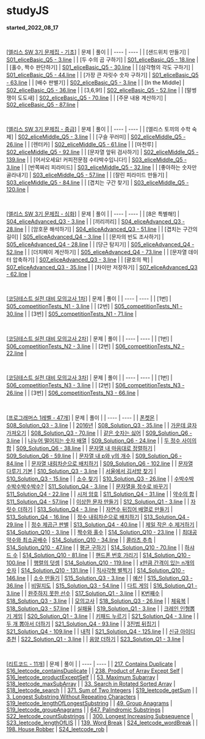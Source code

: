 # studyJS
 <b>started_2022_08_17</b>

<br>

 [<U>엘리스 SW 3기 문제집 - 기초</U>]
| 문제 | 풀이 |
| ---- | ---- |
| [샌드위치 만들기] | [S01_eliceBasic_Q5 - 3.line](https://github.com/Salmambo/studyJS/blob/main/S01_eliceBasic_Q5.js) |
| [두 수의 곱 구하기] | [S01_eliceBasic_Q5 - 18.line](https://github.com/Salmambo/studyJS/blob/main/S01_eliceBasic_Q5.js) |
| [홀수, 짝수 판단하기] | [S01_eliceBasic_Q5 - 30.line](https://github.com/Salmambo/studyJS/blob/main/S01_eliceBasic_Q5.js) |
| [삼각형의 각도 구하기] | [S01_eliceBasic_Q5 - 44.line](https://github.com/Salmambo/studyJS/blob/main/S01_eliceBasic_Q5.js) |
| [가장 큰 자릿수 숫자 구하기] | [S01_eliceBasic_Q5 - 63.line](https://github.com/Salmambo/studyJS/blob/main/S01_eliceBasic_Q5.js) |
| [배수 판별기] | [S02_eliceBasic_Q5 - 3.line](https://github.com/Salmambo/studyJS/blob/main/S02_eliceBasic_Q5.js) |
| [In the Middle] | [S02_eliceBasic_Q5 - 36.line](https://github.com/Salmambo/studyJS/blob/main/S02_eliceBasic_Q5.js) |
| [3,6,9!] | [S02_eliceBasic_Q5 - 52.line](https://github.com/Salmambo/studyJS/blob/main/S02_eliceBasic_Q5.js) |
| [말썽쟁이 도도새] | [S02_eliceBasic_Q5 - 70.line](https://github.com/Salmambo/studyJS/blob/main/S02_eliceBasic_Q5.js) |
| [주문 내용 계산하기] | [S02_eliceBasic_Q5 - 87.line](https://github.com/Salmambo/studyJS/blob/main/S02_eliceBasic_Q5.js) |

<br>

 [<U>엘리스 SW 3기 문제집 - 중급</U>]
| 문제 | 풀이 |
| ---- | ---- |
| [엘리스 토끼의 수학 숙제] | [S02_eliceMiddle_Q5 - 3.line](https://github.com/Salmambo/studyJS/blob/main/S02_eliceMiddle_Q5.js) |
| [구슬 꾸러미] | [S02_eliceMiddle_Q5 - 26.line](https://github.com/Salmambo/studyJS/blob/main/S02_eliceMiddle_Q5.js) |
| [렌터카] | [S02_eliceMiddle_Q5 - 61.line](https://github.com/Salmambo/studyJS/blob/main/S02_eliceMiddle_Q5.js) |
| [마천루] | [S02_eliceMiddle_Q5 - 92.line](https://github.com/Salmambo/studyJS/blob/main/S02_eliceMiddle_Q5.js) |
| [문자열 앞뒤 검사하기] | [S02_eliceMiddle_Q5 - 139.line](https://github.com/Salmambo/studyJS/blob/main/S02_eliceMiddle_Q5.js) |
| [어서오세요! 커피전문점 수타박수입니다!] | [S03_eliceMiddle_Q5 - 3.line](https://github.com/Salmambo/studyJS/blob/main/S03_eliceMiddle_Q5.js) |
| [반쪽짜리 피라미드] | [S03_eliceMiddle_Q5 - 32.line](https://github.com/Salmambo/studyJS/blob/main/S03_eliceMiddle_Q5.js) |
| [좋아하는 숫자만 골라내기] | [S03_eliceMiddle_Q5 - 57.line](https://github.com/Salmambo/studyJS/blob/main/S03_eliceMiddle_Q5.js) |
| [잘린 피라미드 만들기] | [S03_eliceMiddle_Q5 - 84.line](https://github.com/Salmambo/studyJS/blob/main/S03_eliceMiddle_Q5.js) |
| [겹치는 구간 찾기] | [S03_eliceMiddle_Q5 - 120.line](https://github.com/Salmambo/studyJS/blob/main/S03_eliceMiddle_Q5.js) |

<br>

 [<U>엘리스 SW 3기 문제집 - 심화</U>]
| 문제 | 풀이 |
| ---- | ---- |
| [8은 특별해!] | [S04_eliceAdvanced_Q3 - 3.line](https://github.com/Salmambo/studyJS/blob/main/S04_eliceAdvanced_Q3.js) |
| [끼리끼리] | [S04_eliceAdvanced_Q3 - 28.line](https://github.com/Salmambo/studyJS/blob/main/S04_eliceAdvanced_Q3.js) |
| [암호문 해석하기] | [S04_eliceAdvanced_Q3 - 51.line](https://github.com/Salmambo/studyJS/blob/main/S04_eliceAdvanced_Q3.js) |
| [겹치는 구간의 길이] | [S05_eliceAdvanced_Q4 - 3.line](https://github.com/Salmambo/studyJS/blob/main/S05_eliceAdvanced_Q4.js) |
| [문자의 빈도 조사하기] | [S05_eliceAdvanced_Q4 - 28.line](https://github.com/Salmambo/studyJS/blob/main/S05_eliceAdvanced_Q4.js) |
| [당근 탐지기] | [S05_eliceAdvanced_Q4 - 52.line](https://github.com/Salmambo/studyJS/blob/main/S05_eliceAdvanced_Q4.js) |
| [더치페이 계산하기] | [S05_eliceAdvanced_Q4 - 73.line](https://github.com/Salmambo/studyJS/blob/main/S05_eliceAdvanced_Q4.js) |
| [문자열 데이터 압축하기] | [S07_eliceAdvanced_Q3 - 3.line](https://github.com/Salmambo/studyJS/blob/main/S07_eliceAdvanced_Q3.js) |
| [괄호의 짝] | [S07_eliceAdvanced_Q3 - 35.line](https://github.com/Salmambo/studyJS/blob/main/S07_eliceAdvanced_Q3.js) |
| [차이만 저장하기] | [S07_eliceAdvanced_Q3 - 62.line](https://github.com/Salmambo/studyJS/blob/main/S07_eliceAdvanced_Q3.js) |

<br>

 [<U>코딩테스트 실전 대비 모의고사 1차</U>]
| 문제 | 풀이 |
| ---- | ---- |
| [1번] | [S05_competitionTests_N1 - 3.line](https://github.com/Salmambo/studyJS/blob/main/S05_competitionTests_N1.js) |
| [2번] | [S05_competitionTests_N1 - 30.line](https://github.com/Salmambo/studyJS/blob/main/S05_competitionTests_N1.js) |
| [3번] | [S05_competitionTests_N1 - 71.line](https://github.com/Salmambo/studyJS/blob/main/S05_competitionTests_N1.js) |

<br>

 [<U>코딩테스트 실전 대비 모의고사 2차</U>]
| 문제 | 풀이 |
| ---- | ---- |
| [1번] | [S06_competitionTests_N2 - 3.line](https://github.com/Salmambo/studyJS/blob/main/S06_competitionTests_N2.js) |
| [2번] | [S06_competitionTests_N2 - 22.line](https://github.com/Salmambo/studyJS/blob/main/S06_competitionTests_N2.js) |

<br>

 [<U>코딩테스트 실전 대비 모의고사 3차</U>]
| 문제 | 풀이 |
| ---- | ---- |
| [1번] | [S06_competitionTests_N3 - 3.line](https://github.com/Salmambo/studyJS/blob/main/S06_competitionTests_N3.js) |
| [2번] | [S06_competitionTests_N3 - 26.line](https://github.com/Salmambo/studyJS/blob/main/S06_competitionTests_N3.js) |
| [3번] | [S06_competitionTests_N3 - 66.line](https://github.com/Salmambo/studyJS/blob/main/S06_competitionTests_N3.js) |

<br>

 [<U>프로그래머스 1레벨 - 47개</U>]
| 문제 | 풀이 |
| ---- | ---- |
| [폰켓몬](https://school.programmers.co.kr/learn/courses/30/lessons/1845) | [S08_Solution_Q3 - 3.line](https://github.com/Salmambo/studyJS/blob/main/S08_Solution_Q3.js) |
| [2016년](https://school.programmers.co.kr/learn/courses/30/lessons/12901) | [S08_Solution_Q3 - 35.line](https://github.com/Salmambo/studyJS/blob/main/S08_Solution_Q3.js) |
| [가운데 글자 가져오기](https://school.programmers.co.kr/learn/courses/30/lessons/12903) | [S08_Solution_Q3 - 70.line](https://github.com/Salmambo/studyJS/blob/main/S08_Solution_Q3.js) |
| [같은 숫자는 싫어](https://school.programmers.co.kr/learn/courses/30/lessons/12906) | [S09_Solution_Q6 - 3.line](https://github.com/Salmambo/studyJS/blob/main/S09_Solution_Q6.js) |
| [나누어 떨어지는 숫자 배열](https://school.programmers.co.kr/learn/courses/30/lessons/12910) | [S09_Solution_Q6 - 24.line](https://github.com/Salmambo/studyJS/blob/main/S09_Solution_Q6.js) |
| [두 정수 사이의 합](https://school.programmers.co.kr/learn/courses/30/lessons/12912) | [S09_Solution_Q6 - 38.line](https://github.com/Salmambo/studyJS/blob/main/S09_Solution_Q6.js) |
| [문자열 내 마음대로 정렬하기](https://school.programmers.co.kr/learn/courses/30/lessons/12915) | [S09_Solution_Q6 - 59.line](https://github.com/Salmambo/studyJS/blob/main/S09_Solution_Q6.js) |
| [문자열 내 p와 y의 개수](https://school.programmers.co.kr/learn/courses/30/lessons/12916) | [S09_Solution_Q6 - 84.line](https://github.com/Salmambo/studyJS/blob/main/S09_Solution_Q6.js) |
| [문자열 내림차순으로 배치하기](https://school.programmers.co.kr/learn/courses/30/lessons/12917) | [S09_Solution_Q6 - 102.line](https://github.com/Salmambo/studyJS/blob/main/S09_Solution_Q6.js) |
| [문자열 다루기 기본](https://school.programmers.co.kr/learn/courses/30/lessons/12918) | [S10_Solution_Q3 - 3.line](https://github.com/Salmambo/studyJS/blob/main/S10_Solution_Q3.js) |
| [서울에서 김서방 찾기](https://school.programmers.co.kr/learn/courses/30/lessons/12919) | [S10_Solution_Q3 - 15.line](https://github.com/Salmambo/studyJS/blob/main/S10_Solution_Q3.js) |
| [소수 찾기](https://school.programmers.co.kr/learn/courses/30/lessons/12921) | [S10_Solution_Q3 - 26.line](https://github.com/Salmambo/studyJS/blob/main/S10_Solution_Q3.js) |
| [수박수박수박수박수박수?](https://school.programmers.co.kr/learn/courses/30/lessons/12922) | [S11_Solution_Q4 - 3.line](https://github.com/Salmambo/studyJS/blob/main/S11_Solution_Q4.js) |
| [문자열을 정수로 바꾸기](https://school.programmers.co.kr/learn/courses/30/lessons/12925) | [S11_Solution_Q4 - 22.line](https://github.com/Salmambo/studyJS/blob/main/S11_Solution_Q4.js) |
| [시저 암호](https://school.programmers.co.kr/learn/courses/30/lessons/12926) | [S11_Solution_Q4 - 31.line](https://github.com/Salmambo/studyJS/blob/main/S11_Solution_Q4.js) |
| [약수의 합](https://school.programmers.co.kr/learn/courses/30/lessons/12928) | [S11_Solution_Q4 - 57.line](https://github.com/Salmambo/studyJS/blob/main/S11_Solution_Q4.js) |
| [이상한 문자 만들기](https://school.programmers.co.kr/learn/courses/30/lessons/12930) | [S12_Solution_Q1 - 3.line](https://github.com/Salmambo/studyJS/blob/main/S12_Solution_Q1.js) |
| [자릿수 더하기](https://school.programmers.co.kr/learn/courses/30/lessons/12931) | [S13_Solution_Q4 - 3.line](https://github.com/Salmambo/studyJS/blob/main/S13_Solution_Q4.js) |
| [자연수 뒤집어 배열로 만들기](https://school.programmers.co.kr/learn/courses/30/lessons/12932) | [S13_Solution_Q4 - 16.line](https://github.com/Salmambo/studyJS/blob/main/S13_Solution_Q4.js) |
| [정수 내림차순으로 배치하기](https://school.programmers.co.kr/learn/courses/30/lessons/12933) | [S13_Solution_Q4 - 29.line](https://github.com/Salmambo/studyJS/blob/main/S13_Solution_Q4.js) |
| [정수 제곱근 판별](https://school.programmers.co.kr/learn/courses/30/lessons/12934) | [S13_Solution_Q4 - 40.line](https://github.com/Salmambo/studyJS/blob/main/S13_Solution_Q4.js) |
| [제일 작은 수 제거하기](https://school.programmers.co.kr/learn/courses/30/lessons/12935) | [S14_Solution_Q10 - 3.line](https://github.com/Salmambo/studyJS/blob/main/S14_Solution_Q10.js) |
| [짝수와 홀수](https://school.programmers.co.kr/learn/courses/30/lessons/12937) | [S14_Solution_Q10 - 23.line](https://github.com/Salmambo/studyJS/blob/main/S14_Solution_Q10.js) |
| [최대공약수와 최소공배수](https://school.programmers.co.kr/learn/courses/30/lessons/12940) | [S14_Solution_Q10 - 34.line](https://github.com/Salmambo/studyJS/blob/main/S14_Solution_Q10.js) |
| [콜라츠 추측](https://school.programmers.co.kr/learn/courses/30/lessons/12943) | [S14_Solution_Q10 - 47.line](https://github.com/Salmambo/studyJS/blob/main/S14_Solution_Q10.js) |
| [평균 구하기](https://school.programmers.co.kr/learn/courses/30/lessons/12944) | [S14_Solution_Q10 - 70.line](https://github.com/Salmambo/studyJS/blob/main/S14_Solution_Q10.js) |
| [하샤드 수](https://school.programmers.co.kr/learn/courses/30/lessons/12947) | [S14_Solution_Q10 - 81.line](https://github.com/Salmambo/studyJS/blob/main/S14_Solution_Q10.js) |
| [핸드폰 번호 가리기](https://school.programmers.co.kr/learn/courses/30/lessons/12948) | [S14_Solution_Q10 - 100.line](https://github.com/Salmambo/studyJS/blob/main/S14_Solution_Q10.js) |
| [행렬의 덧셈](https://school.programmers.co.kr/learn/courses/30/lessons/12950) | [S14_Solution_Q10 - 119.line](https://github.com/Salmambo/studyJS/blob/main/S14_Solution_Q10.js) |
| [x만큼 간격이 있는 n개의 숫자](https://school.programmers.co.kr/learn/courses/30/lessons/12954) | [S14_Solution_Q10 - 131.line](https://github.com/Salmambo/studyJS/blob/main/S14_Solution_Q10.js) |
| [직사각형 별찍기](https://school.programmers.co.kr/learn/courses/30/lessons/12969) | [S14_Solution_Q10 - 146.line](https://github.com/Salmambo/studyJS/blob/main/S14_Solution_Q10.js) |
| [소수 만들기](https://school.programmers.co.kr/learn/courses/30/lessons/12977) | [S15_Solution_Q3 - 3.line](https://github.com/Salmambo/studyJS/blob/main/S15_Solution_Q3.js) |
| [예산](https://school.programmers.co.kr/learn/courses/30/lessons/12982) | [S15_Solution_Q3 - 36.line](https://github.com/Salmambo/studyJS/blob/main/S15_Solution_Q3.js) |
| [비밀지도](https://school.programmers.co.kr/learn/courses/30/lessons/17681) | [S15_Solution_Q3 - 54.line](https://github.com/Salmambo/studyJS/blob/main/S15_Solution_Q3.js) |
| [다트 게임](https://school.programmers.co.kr/learn/courses/30/lessons/17682) | [S16_Solution_Q1 - 3.line](https://github.com/Salmambo/studyJS/blob/main/S16_Solution_Q1.js) |
| [완주하지 못한 선수](https://school.programmers.co.kr/learn/courses/30/lessons/42576) | [S17_Solution_Q1 - 3.line](https://github.com/Salmambo/studyJS/blob/main/S17_Solution_Q1.js) |
| [K번째수](https://school.programmers.co.kr/learn/courses/30/lessons/42748) | [S18_Solution_Q3 - 3.line](https://github.com/Salmambo/studyJS/blob/main/S18_Solution_Q3.js) |
| [모의고사](https://school.programmers.co.kr/learn/courses/30/lessons/42840) | [S18_Solution_Q3 - 26.line](https://github.com/Salmambo/studyJS/blob/main/S18_Solution_Q3.js) |
| [체육복](https://school.programmers.co.kr/learn/courses/30/lessons/42862) | [S18_Solution_Q3 - 57.line](https://github.com/Salmambo/studyJS/blob/main/S18_Solution_Q3.js) |
| [실패율](https://school.programmers.co.kr/learn/courses/30/lessons/42889) | [S19_Solution_Q1 - 3.line](https://github.com/Salmambo/studyJS/blob/main/S19_Solution_Q1.js) |
| [크레인 인형뽑기 게임](https://school.programmers.co.kr/learn/courses/30/lessons/64061) | [S20_Solution_Q1 - 3.line](https://github.com/Salmambo/studyJS/blob/main/S20_Solution_Q1.js) |
| [키패드 누르기](https://school.programmers.co.kr/learn/courses/30/lessons/67256) | [S21_Solution_Q4 - 3.line](https://github.com/Salmambo/studyJS/blob/main/S21_Solution_Q4.js) |
| [두 개 뽑아서 더하기](https://school.programmers.co.kr/learn/courses/30/lessons/68644) | [S21_Solution_Q4 - 93.line](https://github.com/Salmambo/studyJS/blob/main/S21_Solution_Q4.js) |
| [3진법 뒤집기](https://school.programmers.co.kr/learn/courses/30/lessons/68935) | [S21_Solution_Q4 - 109.line](https://github.com/Salmambo/studyJS/blob/main/S21_Solution_Q4.js) |
| [내적](https://school.programmers.co.kr/learn/courses/30/lessons/70128) | [S21_Solution_Q4 - 125.line](https://github.com/Salmambo/studyJS/blob/main/S21_Solution_Q4.js) |
| [신규 아이디 추천](https://school.programmers.co.kr/learn/courses/30/lessons/72410) | [S22_Solution_Q1 - 3.line](https://github.com/Salmambo/studyJS/blob/main/S22_Solution_Q1.js) |
| [음양 더하기](https://school.programmers.co.kr/learn/courses/30/lessons/76501) | [S23_Solution_Q1 - 3.line](https://github.com/Salmambo/studyJS/blob/main/S23_Solution_Q1.js) |

<br>

 [<U>리트코드 - 11개</U>]
| 문제 | 풀이 |
| ---- | ---- |
| [217. Contains Duplicate](https://leetcode.com/problems/contains-duplicate/) | [S16_leetcode_containsDuplicate](https://github.com/Salmambo/Leetcode-Algorithm-study/blob/main/Kim%20Jeetaek/S16_leetcode_containsDuplicate.js) |
| [238. Product of Array Except Self](https://leetcode.com/problems/product-of-array-except-self/) | [S16_leetcode_productExceptSelf](https://github.com/Salmambo/Leetcode-Algorithm-study/blob/main/Kim%20Jeetaek/S16_leetcode_productExceptSelf.js) |
| [53. Maximum Subarray](https://leetcode.com/problems/maximum-subarray/) | [S18_leetcode_maxSubArray](https://github.com/Salmambo/Leetcode-Algorithm-study/blob/main/Kim%20Jeetaek/S18_leetcode_maxSubArray.js) |
| [33. Search in Rotated Sorted Array](https://leetcode.com/problems/search-in-rotated-sorted-array/) | [S18_leetcode_search](https://github.com/Salmambo/Leetcode-Algorithm-study/blob/main/Kim%20Jeetaek/S18_leetcode_search.js) |
| [371. Sum of Two Integers](https://leetcode.com/problems/sum-of-two-integers/) | [S19_leetcode_getSum](https://github.com/Salmambo/Leetcode-Algorithm-study/blob/main/Kim%20Jeetaek/S19_leetcode_getSum.js) |
| [3. Longest Substring Without Repeating Characters](https://leetcode.com/problems/longest-substring-without-repeating-characters/) | [S19_leetcode_lengthOfLongestSubstring](https://github.com/Salmambo/Leetcode-Algorithm-study/blob/main/Kim%20Jeetaek/S19_leetcode_lengthOfLongestSubstring.js) |
| [49. Group Anagrams](https://leetcode.com/problems/group-anagrams/) | [S19_leetcode_groupAnagrams](https://github.com/Salmambo/Leetcode-Algorithm-study/blob/main/Kim%20Jeetaek/S19_leetcode_groupAnagrams.js) |
| [647. Palindromic Substrings](https://leetcode.com/problems/palindromic-substrings/) | [S22_leetcode_countSubstrings](https://github.com/Salmambo/Leetcode-Algorithm-study/blob/main/Kim%20Jeetaek/S22_leetcode_countSubstrings.js) |
| [300. Longest Increasing Subsequence](https://leetcode.com/problems/longest-increasing-subsequence/) | [S23_leetcode_lengthOfLIS](https://github.com/Salmambo/Leetcode-Algorithm-study/blob/main/Kim%20Jeetaek/S23_leetcode_lengthOfLIS.js) |
| [139. Word Break](https://leetcode.com/problems/word-break/) | [S24_leetcode_wordBreak](https://github.com/Salmambo/Leetcode-Algorithm-study/blob/main/Kim%20Jeetaek/S24_leetcode_wordBreak.js) |
| [198. House Robber](https://leetcode.com/problems/house-robber/) | [S24_leetcode_rob](https://github.com/Salmambo/Leetcode-Algorithm-study/blob/main/Kim%20Jeetaek/S24_leetcode_rob.js) |